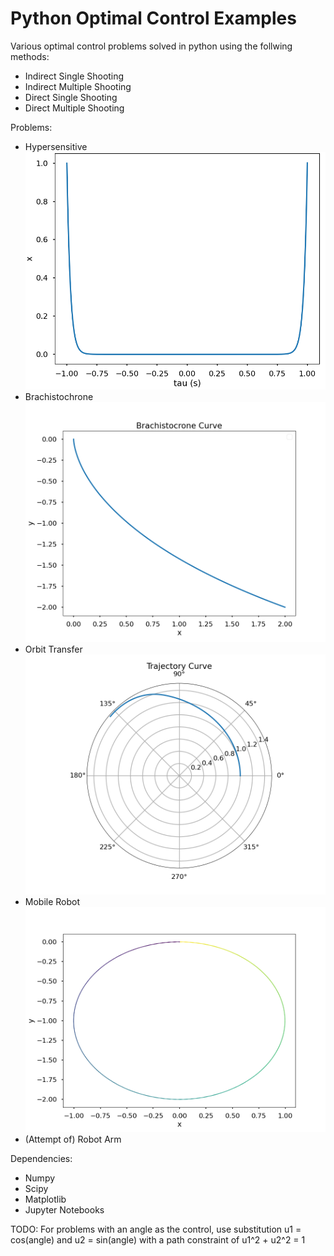 # Python Optimal Control Examples
Various optimal control problems solved in python using the follwing methods:
- Indirect Single Shooting
- Indirect Multiple Shooting
- Direct Single Shooting
- Direct Multiple Shooting

Problems: 
- Hypersensitive 
![hyper](./Figures/hyper.png)
- Brachistochrone
![brac](./Figures/brachistocrone.png)
- Orbit Transfer
![orbit](./Figures/orbit.png)
- Mobile Robot
![robot](./Figures/mobile_robot.png)
- (Attempt of) Robot Arm

Dependencies: 
- Numpy
- Scipy
- Matplotlib
- Jupyter Notebooks

TODO: 
For problems with an angle as the control, use substitution u1 = cos(angle) and u2 = sin(angle) with a path constraint of u1^2 + u2^2 = 1
